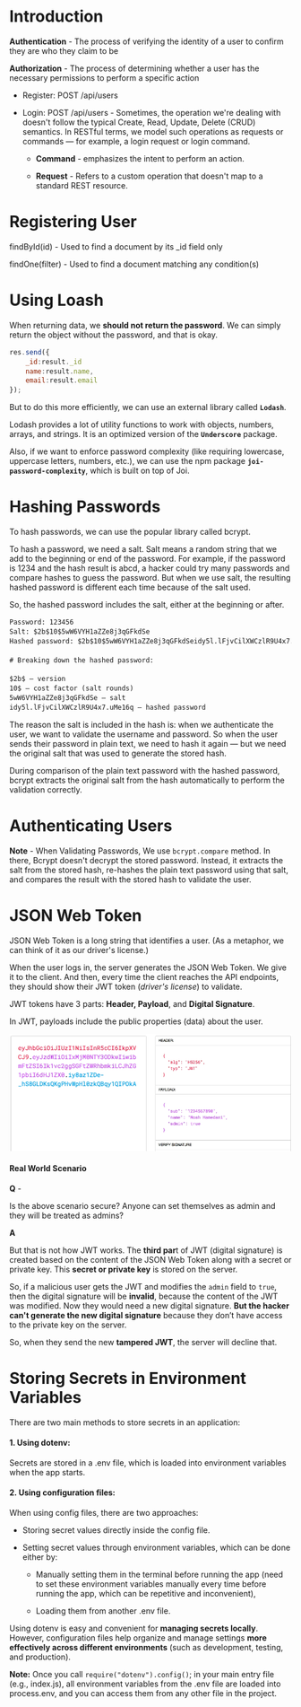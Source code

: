 # Introduction

**Authentication** - The process of verifying the identity of a user to confirm they are who they claim to be

**Authorization** - The process of determining whether a user has the necessary permissions to perform a specific action

- Register: POST /api/users

- Login: POST /api/users - Sometimes, the operation we're dealing with doesn't follow the typical Create, Read, Update, Delete (CRUD) semantics. In RESTful terms, we model such operations as requests or commands — for example, a login request or login command.

  - **Command** - emphasizes the intent to perform an action.

  - **Request** - Refers to a custom operation that doesn't map to a standard REST resource.

# Registering User

findById(id) - Used to find a document by its \_id field only

findOne(filter) - Used to find a document matching any condition(s)

# Using Loash

When returning data, we **should not return the password**. We can simply return the object without the password, and that is okay.

```javascript
res.send({
    _id:result._id
    name:result.name,
    email:result.email
});

```

But to do this more efficiently, we can use an external library called **`Lodash`**.

Lodash provides a lot of utility functions to work with objects, numbers, arrays, and strings. It is an optimized version of the **`Underscore`** package.

Also, if we want to enforce password complexity (like requiring lowercase, uppercase letters, numbers, etc.), we can use the npm package **`joi-password-complexity`**, which is built on top of Joi.

# Hashing Passwords

To hash passwords, we can use the popular library called bcrypt.

To hash a password, we need a salt. Salt means a random string that we add to the beginning or end of the password.
For example, if the password is 1234 and the hash result is abcd, a hacker could try many passwords and compare hashes to guess the password. But when we use salt, the resulting hashed password is different each time because of the salt used.

So, the hashed password includes the salt, either at the beginning or after.

```txt
Password: 123456
Salt: $2b$10$5wW6VYH1aZZe8j3qGFkdSe
Hashed password: $2b$10$5wW6VYH1aZZe8j3qGFkdSeidy5l.lFjvCilXWCzlR9U4x7.uMe16q

# Breaking down the hashed password:

$2b$ — version
10$ — cost factor (salt rounds)
5wW6VYH1aZZe8j3qGFkdSe — salt
idy5l.lFjvCilXWCzlR9U4x7.uMe16q — hashed password
```

The reason the salt is included in the hash is: when we authenticate the user, we want to validate the username and password. So when the user sends their password in plain text, we need to hash it again — but we need the original salt that was used to generate the stored hash.

During comparison of the plain text password with the hashed password, bcrypt extracts the original salt from the hash automatically to perform the validation correctly.

# Authenticating Users

**Note** - When Validating Passwords, We use `bcrypt.compare` method. In there, Bcrypt doesn't decrypt the stored password. Instead, it extracts the salt from the stored hash, re-hashes the plain text password using that salt, and compares the result with the stored hash to validate the user.

# JSON Web Token

JSON Web Token is a long string that identifies a user. (As a metaphor, we can think of it as our driver's license.)

When the user logs in, the server generates the JSON Web Token. We give it to the client. And then, every time the client reaches the API endpoints, they should show their JWT token (_driver's license_) to validate.

JWT tokens have 3 parts: **Header, Payload**, and **Digital Signature**.

In JWT, payloads include the public properties (data) about the user.

<img src="./Images/image-11.png" width="600">

#### Real World Scenario

**Q** -

Is the above scenario secure? Anyone can set themselves as admin and they will be treated as admins?

**A**

But that is not how JWT works. The **third par**t of JWT (digital signature) is created based on the content of the JSON Web Token along with a secret or private key. This **secret or private key** is stored on the server.

So, if a malicious user gets the JWT and modifies the `admin` field to `true`, then the digital signature will be **invalid**, because the content of the JWT was modified. Now they would need a new digital signature. **But the hacker can't generate the new digital signature** because they don’t have access to the private key on the server.

So, when they send the new **tampered JWT**, the server will decline that.

# Storing Secrets in Environment Variables

There are two main methods to store secrets in an application:

#### 1. Using dotenv:

Secrets are stored in a .env file, which is loaded into environment variables when the app starts.

#### 2. Using configuration files:

When using config files, there are two approaches:

- Storing secret values directly inside the config file.

- Setting secret values through environment variables, which can be done either by:

  - Manually setting them in the terminal before running the app (need to set these environment variables manually every time before running the app, which can be repetitive and inconvenient),

  - Loading them from another .env file.

Using dotenv is easy and convenient for **managing secrets locally**. However, configuration files help organize and manage settings **more effectively across different environments** (such as development, testing, and production).

**Note:** Once you call `require("dotenv").config()`; in your main entry file (e.g., index.js), all environment variables from the .env file are loaded into process.env, and you can access them from any other file in the project.
